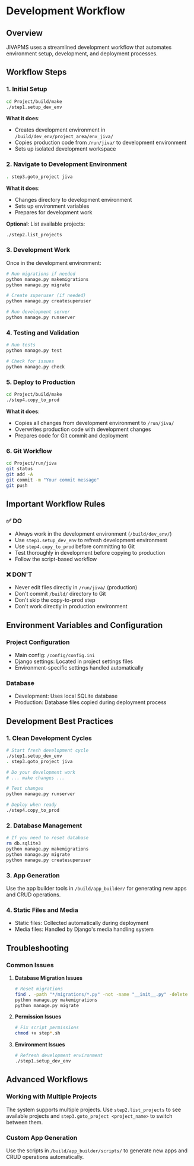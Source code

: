 # Development Workflow

## Overview

JIVAPMS uses a streamlined development workflow that automates environment setup, development, and deployment processes.

## Workflow Steps

### 1. Initial Setup

```bash
cd Project/build/make
./step1.setup_dev_env
```

**What it does**:
- Creates development environment in `/build/dev_env/project_area/env_jiva/`
- Copies production code from `/run/jiva/` to development environment
- Sets up isolated development workspace

### 2. Navigate to Development Environment

```bash
. step3.goto_project jiva
```

**What it does**:
- Changes directory to development environment
- Sets up environment variables
- Prepares for development work

**Optional**: List available projects:
```bash
./step2.list_projects
```

### 3. Development Work

Once in the development environment:

```bash
# Run migrations if needed
python manage.py makemigrations
python manage.py migrate

# Create superuser (if needed)
python manage.py createsuperuser

# Run development server
python manage.py runserver
```

### 4. Testing and Validation

```bash
# Run tests
python manage.py test

# Check for issues
python manage.py check
```

### 5. Deploy to Production

```bash
cd Project/build/make
./step4.copy_to_prod
```

**What it does**:
- Copies all changes from development environment to `/run/jiva/`
- Overwrites production code with development changes
- Prepares code for Git commit and deployment

### 6. Git Workflow

```bash
cd Project/run/jiva
git status
git add -A
git commit -m "Your commit message"
git push
```

## Important Workflow Rules

### ✅ DO
- Always work in the development environment (`/build/dev_env/`)
- Use `step1.setup_dev_env` to refresh development environment
- Use `step4.copy_to_prod` before committing to Git
- Test thoroughly in development before copying to production
- Follow the script-based workflow

### ❌ DON'T
- Never edit files directly in `/run/jiva/` (production)
- Don't commit `/build/` directory to Git
- Don't skip the copy-to-prod step
- Don't work directly in production environment

## Environment Variables and Configuration

### Project Configuration
- Main config: `/config/config.ini`
- Django settings: Located in project settings files
- Environment-specific settings handled automatically

### Database
- Development: Uses local SQLite database
- Production: Database files copied during deployment process

## Development Best Practices

### 1. Clean Development Cycles
```bash
# Start fresh development cycle
./step1.setup_dev_env
. step3.goto_project jiva

# Do your development work
# ... make changes ...

# Test changes
python manage.py runserver

# Deploy when ready
./step4.copy_to_prod
```

### 2. Database Management
```bash
# If you need to reset database
rm db.sqlite3
python manage.py makemigrations
python manage.py migrate
python manage.py createsuperuser
```

### 3. App Generation
Use the app builder tools in `/build/app_builder/` for generating new apps and CRUD operations.

### 4. Static Files and Media
- Static files: Collected automatically during deployment
- Media files: Handled by Django's media handling system

## Troubleshooting

### Common Issues

1. **Database Migration Issues**
   ```bash
   # Reset migrations
   find . -path "*/migrations/*.py" -not -name "__init__.py" -delete
   python manage.py makemigrations
   python manage.py migrate
   ```

2. **Permission Issues**
   ```bash
   # Fix script permissions
   chmod +x step*.sh
   ```

3. **Environment Issues**
   ```bash
   # Refresh development environment
   ./step1.setup_dev_env
   ```

## Advanced Workflows

### Working with Multiple Projects
The system supports multiple projects. Use `step2.list_projects` to see available projects and `step3.goto_project <project_name>` to switch between them.

### Custom App Generation
Use the scripts in `/build/app_builder/scripts/` to generate new apps and CRUD operations automatically.
